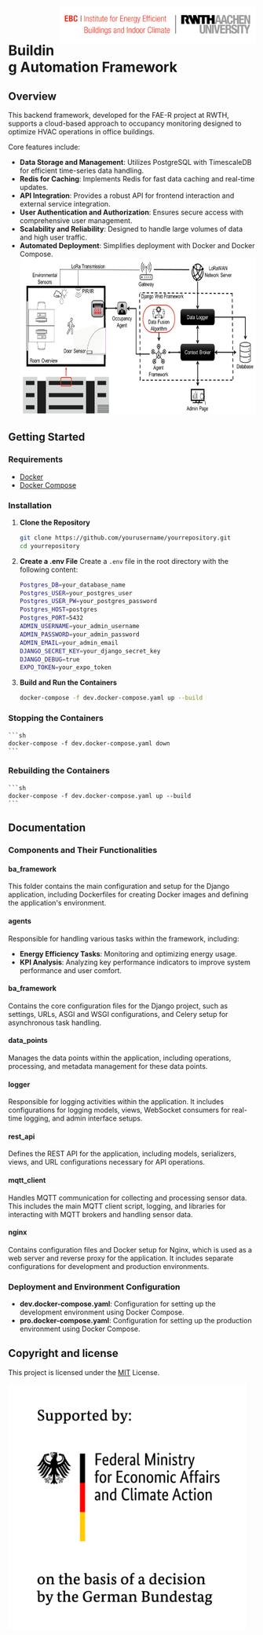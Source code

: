 <a href="https://www.ebc.eonerc.rwth-aachen.de/"> <img src="logos/ebc-rwth-Logo.png" alt="EBC" title="EBC" align="right" width="400"/> </a>

<br/><br/>

# Building Automation Framework

<a href="https://www.fubic.energy" alt="Project logo" title="FUBIC All Electricity - Realization" height="170"/> </a>

## Overview
This backend framework, developed for the FAE-R project at RWTH, supports a cloud-based approach to occupancy monitoring designed to optimize HVAC operations in office buildings. 

Core features include:

- **Data Storage and Management**: Utilizes PostgreSQL with TimescaleDB for efficient time-series data handling.
- **Redis for Caching**: Implements Redis for fast data caching and real-time updates.
- **API Integration**: Provides a robust API for frontend interaction and external service integration.
- **User Authentication and Authorization**: Ensures secure access with comprehensive user management.
- **Scalability and Reliability**: Designed to handle large volumes of data and high user traffic.
- **Automated Deployment**: Simplifies deployment with Docker and Docker Compose.
<a> <img alt="Architecture" src="logos/Picture1.png" height="320"> </a>
## Getting Started

### Requirements
- [Docker](https://docs.docker.com/get-docker/)
- [Docker Compose](https://docs.docker.com/compose/install/)

### Installation

1. **Clone the Repository**
    ```sh
    git clone https://github.com/yourusername/yourrepository.git
    cd yourrepository
    ```

2. **Create a .env File**
    Create a `.env` file in the root directory with the following content:
    ```sh
    Postgres_DB=your_database_name
    Postgres_USER=your_postgres_user
    Postgres_USER_PW=your_postgres_password
    Postgres_HOST=postgres
    Postgres_PORT=5432
    ADMIN_USERNAME=your_admin_username
    ADMIN_PASSWORD=your_admin_password
    ADMIN_EMAIL=your_admin_email
    DJANGO_SECRET_KEY=your_django_secret_key
    DJANGO_DEBUG=true
    EXPO_TOKEN=your_expo_token
    ```

3. **Build and Run the Containers**
    ```sh
    docker-compose -f dev.docker-compose.yaml up --build
    ```

### Stopping the Containers
    ```sh
    docker-compose -f dev.docker-compose.yaml down
    ```

### Rebuilding the Containers
    ```sh
    docker-compose -f dev.docker-compose.yaml up --build
    ```

## Documentation

### Components and Their Functionalities

#### ba_framework
This folder contains the main configuration and setup for the Django application, including Dockerfiles for creating Docker images and defining the application's environment.

#### agents
Responsible for handling various tasks within the framework, including:
- **Energy Efficiency Tasks**: Monitoring and optimizing energy usage.
- **KPI Analysis**: Analyzing key performance indicators to improve system performance and user comfort.

#### ba_framework 
Contains the core configuration files for the Django project, such as settings, URLs, ASGI and WSGI configurations, and Celery setup for asynchronous task handling.

#### data_points
Manages the data points within the application, including operations, processing, and metadata management for these data points.

#### logger
Responsible for logging activities within the application. It includes configurations for logging models, views, WebSocket consumers for real-time logging, and admin interface setups.

#### rest_api
Defines the REST API for the application, including models, serializers, views, and URL configurations necessary for API operations.

#### mqtt_client
Handles MQTT communication for collecting and processing sensor data. This includes the main MQTT client script, logging, and libraries for interacting with MQTT brokers and handling sensor data.

#### nginx
Contains configuration files and Docker setup for Nginx, which is used as a web server and reverse proxy for the application. It includes separate configurations for development and production environments.

### Deployment and Environment Configuration
- **dev.docker-compose.yaml**: Configuration for setting up the development environment using Docker Compose.
- **pro.docker-compose.yaml**: Configuration for setting up the production environment using Docker Compose.

## Copyright and license

This project is licensed under the [MIT][license-M] License.

<a href="https://www.bmwk.de/Navigation/DE/Home/home.html"> <img alt="Funding Source 1" src="logos/BMWK_Fz_2017_Office_Farbe_en.png" height="500"> </a>

[license-image-M]: https://img.shields.io/badge/license-MIT-blue
[license-M]: http://doge.mit-license.org
